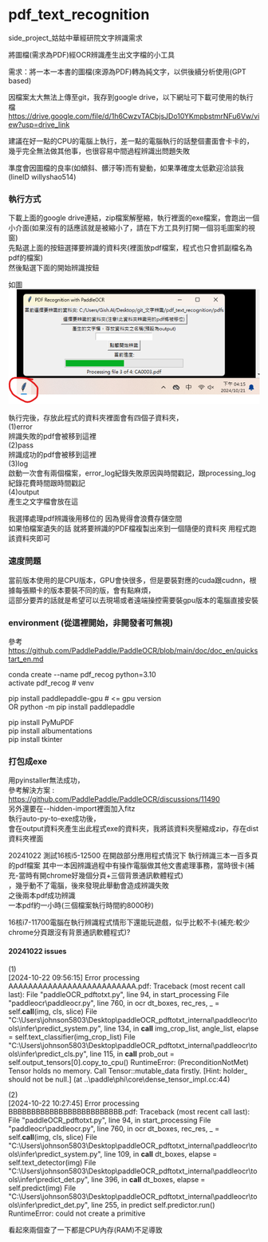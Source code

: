 # pdf_text_recognition
side_project_姑姑中華經研院文字辨識需求

將圖檔(需求為PDF)經OCR辨識產生出文字檔的小工具

需求：將一本一本書的圖檔(來源為PDF)轉為純文字，以供後續分析使用(GPT based)

因檔案太大無法上傳至git，我存到google drive，以下網址可下載可使用的執行檔  
https://drive.google.com/file/d/1h6CwzvTACbjsJDo10YKmpbstmrNFu6Vw/view?usp=drive_link  

建議在好一點的CPU的電腦上執行，差一點的電腦執行的話整個畫面會卡卡的，幾乎完全無法做其他事，也很容易中間過程辨識出問題失敗  

準度會因圖檔的良率(如傾斜、髒汙等)而有變動，如果準確度太低歡迎洽談我(lineID willyshao514)

### 執行方式

下載上面的google drive連結，zip檔案解壓縮，執行裡面的exe檔案，會跑出一個小介面(如果沒有的話應該就是被縮小了，請在下方工具列打開一個羽毛圖案的視窗)  
先點選上面的按鈕選擇要辨識的資料夾(裡面放pdf檔案，程式也只會抓副檔名為pdf的檔案)  
然後點選下面的開始辨識按鈕

如圖  
![Alt text](示意圖.png "preview")  

執行完後，存放此程式的資料夾裡面會有四個子資料夾，  
(1)error  
辨識失敗的pdf會被移到這裡  
(2)pass  
辨識成功的pdf會被移到這裡  
(3)log  
啟動一次會有兩個檔案，error_log紀錄失敗原因與時間戳記，跟processing_log紀錄花費時間跟時間戳記  
(4)output  
產生之文字檔會放在這  

我選擇處理pdf辨識後用移位的 因為覺得會浪費存儲空間  
如果怕檔案遺失的話 就將要辨識的PDF檔複製出來到一個隨便的資料夾 用程式跑該資料夾即可  


### 速度問題

當前版本使用的是CPU版本，GPU會快很多，但是要裝對應的cuda跟cudnn，根據每張顯卡的版本要裝不同的版，會有點麻煩，  
這部分要弄的話就是希望可以去現場或者遠端操控需要裝gpu版本的電腦直接安裝  







### environment (從這裡開始，非開發者可無視)  

參考 https://github.com/PaddlePaddle/PaddleOCR/blob/main/doc/doc_en/quickstart_en.md  

conda create --name pdf_recog python=3.10  
activate pdf_recog # venv  

pip install paddlepaddle-gpu # <= gpu version  
OR
python -m pip install paddlepaddle  

pip install PyMuPDF  
pip install albumentations  
pip install tkinter  

### 打包成exe  

用pyinstaller無法成功，  
參考解決方案 : https://github.com/PaddlePaddle/PaddleOCR/discussions/11490  
另外還要在--hidden-import裡面加入fitz  
執行auto-py-to-exe成功後，  
會在output資料夾產生出此程式exe的資料夾，我將該資料夾壓縮成zip，存在dist資料夾裡面  

20241022 測試16核i5-12500 在開啟部分應用程式情況下 執行辨識三本一百多頁的pdf檔案 其中一本因辨識過程中有操作電腦做其他文書處理事務，當時很卡(補充-當時有開chrome好幾個分頁+三個背景通訊軟體程式)  
，幾乎動不了電腦，後來發現此舉動會造成辨識失敗  
之後兩本pdf成功辨識  
一本pdf約一小時(三個檔案執行時間約8000秒)  

16核i7-11700電腦在執行辨識程式情形下還能玩遊戲，似乎比較不卡(補充:較少chrome分頁跟沒有背景通訊軟體程式)?  


#### 20241022 issues   


(1)  
[2024-10-22 09:56:15] Error processing AAAAAAAAAAAAAAAAAAAAAAAAAA.pdf:
Traceback (most recent call last):
  File "paddleOCR_pdftotxt.py", line 94, in start_processing
  File "paddleocr\paddleocr.py", line 760, in ocr
    dt_boxes, rec_res, _ = self.__call__(img, cls, slice)
  File "C:\Users\johnson5803\Desktop\paddleOCR_pdftotxt\_internal\paddleocr\tools\infer\predict_system.py", line 134, in __call__
    img_crop_list, angle_list, elapse = self.text_classifier(img_crop_list)
  File "C:\Users\johnson5803\Desktop\paddleOCR_pdftotxt\_internal\paddleocr\tools\infer\predict_cls.py", line 115, in __call__
    prob_out = self.output_tensors[0].copy_to_cpu()
RuntimeError: (PreconditionNotMet) Tensor holds no memory. Call Tensor::mutable_data firstly.
  [Hint: holder_ should not be null.] (at ..\paddle\phi\core\dense_tensor_impl.cc:44)

(2)  
[2024-10-22 10:27:45] Error processing BBBBBBBBBBBBBBBBBBBBBBBBB.pdf:
Traceback (most recent call last):
  File "paddleOCR_pdftotxt.py", line 94, in start_processing
  File "paddleocr\paddleocr.py", line 760, in ocr
    dt_boxes, rec_res, _ = self.__call__(img, cls, slice)
  File "C:\Users\johnson5803\Desktop\paddleOCR_pdftotxt\_internal\paddleocr\tools\infer\predict_system.py", line 109, in __call__
    dt_boxes, elapse = self.text_detector(img)
  File "C:\Users\johnson5803\Desktop\paddleOCR_pdftotxt\_internal\paddleocr\tools\infer\predict_det.py", line 396, in __call__
    dt_boxes, elapse = self.predict(img)
  File "C:\Users\johnson5803\Desktop\paddleOCR_pdftotxt\_internal\paddleocr\tools\infer\predict_det.py", line 255, in predict
    self.predictor.run()
RuntimeError: could not create a primitive

看起來兩個查了一下都是CPU內存(RAM)不足導致  


